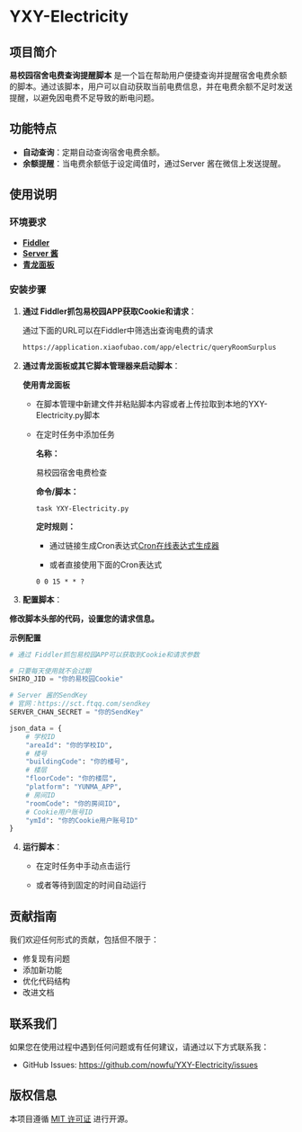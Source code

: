 # YXY-Electricity
## 项目简介

**易校园宿舍电费查询提醒脚本** 是一个旨在帮助用户便捷查询并提醒宿舍电费余额的脚本。通过该脚本，用户可以自动获取当前电费信息，并在电费余额不足时发送提醒，以避免因电费不足导致的断电问题。

## 功能特点

- **自动查询**：定期自动查询宿舍电费余额。
- **余额提醒**：当电费余额低于设定阈值时，通过Server 酱在微信上发送提醒。

## 使用说明

### 环境要求

- **[Fiddler](https://www.telerik.com/fiddler/fiddler-classic)**
- **[Server 酱](https://sct.ftqq.com/sendkey)**
- **[青龙面板](https://github.com/whyour/qinglong)**

### 安装步骤

1. **通过 Fiddler抓包易校园APP获取Cookie和请求**：

   通过下面的URL可以在Fiddler中筛选出查询电费的请求

   ```bash
   https://application.xiaofubao.com/app/electric/queryRoomSurplus
   ```

2. **通过青龙面板或其它脚本管理器来启动脚本**：
	
	**使用青龙面板**

	- 在脚本管理中新建文件并粘贴脚本内容或者上传拉取到本地的YXY-Electricity.py脚本
	
	- 在定时任务中添加任务
	
		**名称：**
	
		易校园宿舍电费检查
		
		**命令/脚本：**
		
		```
		task YXY-Electricity.py
   		```
		**定时规则：**
		
		- 通过链接生成Cron表达式[Cron在线表达式生成器](https://cron.ciding.cc/)
		
		- 或者直接使用下面的Cron表达式
		```
		0 0 15 * * ? 
		```
	
3. **配置脚本**：

**修改脚本头部的代码，设置您的请求信息。**

**示例配置**

```python
# 通过 Fiddler抓包易校园APP可以获取到Cookie和请求参数

# 只要每天使用就不会过期
SHIRO_JID = "你的易校园Cookie"

# Server 酱的SendKey
# 官网：https://sct.ftqq.com/sendkey
SERVER_CHAN_SECRET = "你的SendKey"

json_data = {
    # 学校ID
    "areaId": "你的学校ID",
    # 楼号
    "buildingCode": "你的楼号",
    # 楼层
    "floorCode": "你的楼层",
    "platform": "YUNMA_APP",
    # 房间ID
    "roomCode": "你的房间ID",
    # Cookie用户账号ID
    "ymId": "你的Cookie用户账号ID"
}

```

4. **运行脚本**：
	- 在定时任务中手动点击运行
	
	- 或者等待到固定的时间自动运行

## 贡献指南

我们欢迎任何形式的贡献，包括但不限于：

- 修复现有问题
- 添加新功能
- 优化代码结构
- 改进文档

## 联系我们

如果您在使用过程中遇到任何问题或有任何建议，请通过以下方式联系我：

- GitHub Issues: https://github.com/nowfu/YXY-Electricity/issues

## 版权信息

本项目遵循 [MIT 许可证](https://github.com/nowfu/YXY-Electricity/blob/main/LICENSE) 进行开源。
